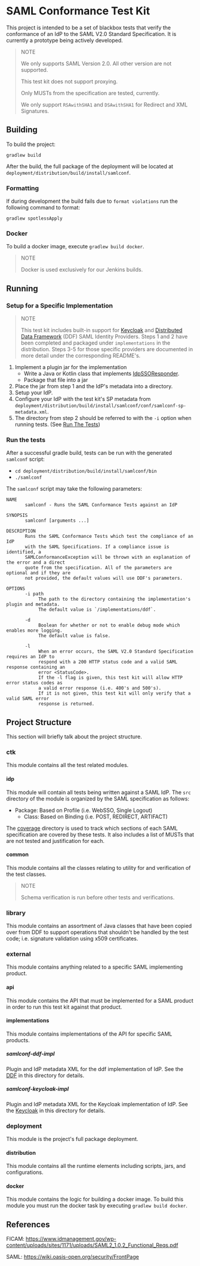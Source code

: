 # SAML Conformance Test Kit
This project is intended to be a set of blackbox tests that verify the conformance of an IdP to the SAML V2.0 Standard Specification.
It is currently a prototype being actively developed.

> NOTE
> 
> We only supports SAML Version 2.0. All other version are not supported.
>
> This test kit does not support proxying.
>
> Only MUSTs from the specification are tested, currently.
> 
> We only support `RSAwithSHA1` and `DSAwithSHA1` for Redirect and XML Signatures.

## Building
To build the project:

    gradlew build

After the build, the full package of the deployment will be located at `deployment/distribution/build/install/samlconf`.

### Formatting
If during development the build fails due to `format violations` run the following command to format:

    gradlew spotlessApply

### Docker
To build a docker image, execute `gradlew build docker`.

> NOTE
>
> Docker is used exclusively for our Jenkins builds.

## Running

### Setup for a Specific Implementation
> NOTE
>
> This test kit includes built-in support for [Keycloak](external/implementations/samlconf-keycloak-impl/README.md) and [Distributed Data Framework](external/implementations/samlconf-ddf-impl/README.md) (DDF) SAML Identity Providers.
> Steps 1 and 2 have been completed and packaged under `implementations` in the distribution.
> Steps 3-5 for those specific providers are documented in more detail under the corresponding README's.

1. Implement a plugin jar for the implementation
    * Write a Java or Kotlin class that implements [IdpSSOResponder](external/api/src/main/java/org/codice/compliance/saml/plugin/IdpSSOResponder.java).
    * Package that file into a jar
2. Place the jar from step 1 and the IdP's metadata into a directory.
3. Setup your IdP.
4. Configure your IdP with the test kit's SP metadata from `deployment/distribution/build/install/samlconf/conf/samlconf-sp-metadata.xml`.
5. The directory from step 2 should be referred to with the `-i` option when running tests. (See [Run The Tests](#run_the_tests]))

### Run the tests
After a successful gradle build, tests can be run with the generated `samlconf` script:
    
- `cd deployment/distribution/build/install/samlconf/bin`
- `./samlconf`

The `samlconf` script may take the following parameters:

    NAME
           samlconf - Runs the SAML Conformance Tests against an IdP
    
    SYNOPSIS
           samlconf [arguments ...]
    
    DESCRIPTION
           Runs the SAML Conformance Tests which test the compliance of an IdP
           with the SAML Specifications. If a compliance issue is identified, a 
           SAMLConformanceException will be thrown with an explanation of the error and a direct
           quote from the specification. All of the parameters are optional and if they are 
           not provided, the default values will use DDF's parameters.
    
    OPTIONS
           -i path
                The path to the directory containing the implementation's plugin and metadata.
                The default value is `/implementations/ddf`.
                      
           -d
                Boolean for whether or not to enable debug mode which enables more logging.
                The default value is false.

           -l
                When an error occurs, the SAML V2.0 Standard Specification requires an IdP to 
                respond with a 200 HTTP status code and a valid SAML response containing an 
                error <StatusCode>.
                If the -l flag is given, this test kit will allow HTTP error status codes as 
                a valid error response (i.e. 400's and 500's).
                If it is not given, this test kit will only verify that a valid SAML error 
                response is returned.

## Project Structure
This section will briefly talk about the project structure.

### ctk
This module contains all the test related modules.

#### idp
This module will contain all tests being written against a SAML IdP. The `src` directory of the module is organized by the SAML specification as follows:

* Package: Based on Profile (i.e. WebSSO, Single Logout)
  * Class: Based on Binding (i.e. POST, REDIRECT, ARTIFACT)

The [coverage](ctk/idp/coverage) directory is used to track which sections of each SAML specification are covered by these tests. It also includes a list of MUSTs that are not tested and justification for each.

#### common
This module contains all the classes relating to utility for and verification of the test classes.

> NOTE 
>
> Schema verification is run before other tests and verifications.

### library
This module contains an assortment of Java classes that have been copied over from DDF to support operations that shouldn't be handled by the test code; i.e. signature validation using x509 certificates.

### external
This module contains anything related to a specific SAML implementing product.

#### api
This module contains the API that must be implemented for a SAML product in order to run this test kit against that product.

#### implementations
This module contains implementations of the API for specific SAML products.

##### samlconf-ddf-impl
Plugin and IdP metadata XML for the ddf implementation of IdP. See the [DDF](external/implementations/samlconf-ddf-impl/README.md) in this directory for details.

##### samlconf-keycloak-impl
Plugin and IdP metadata XML for the Keycloak implementation of IdP. See the [Keycloak](external/implementations/samlconf-keycloak-impl/README.md) in this directory for details.

### deployment
This module is the project's full package deployment.

#### distribution
This module contains all the runtime elements including scripts, jars, and configurations.

#### docker
This module contains the logic for building a docker image.
To build this module you must run the docker task by executing `gradlew build docker`.

## References
FICAM: https://www.idmanagement.gov/wp-content/uploads/sites/1171/uploads/SAML2_1.0.2_Functional_Reqs.pdf

SAML: https://wiki.oasis-open.org/security/FrontPage
